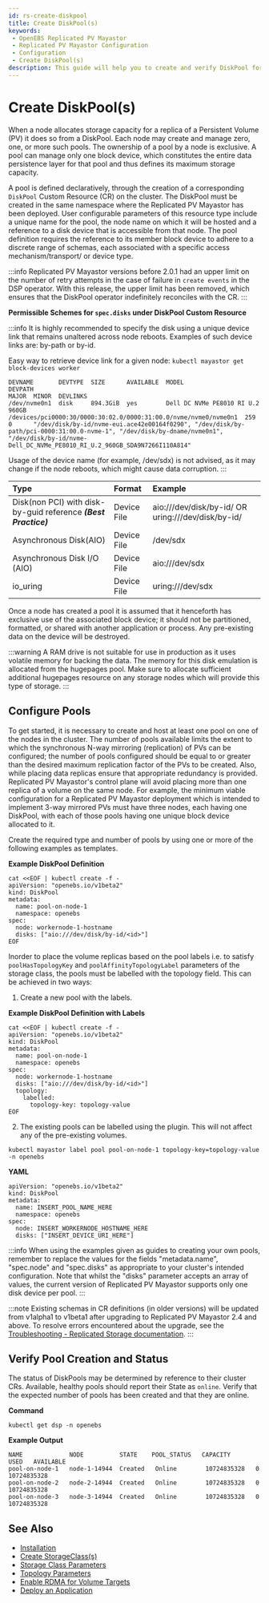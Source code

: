 ```yaml
---
id: rs-create-diskpool
title: Create DiskPool(s)
keywords:
 - OpenEBS Replicated PV Mayastor
 - Replicated PV Mayastor Configuration
 - Configuration
 - Create DiskPool(s)
description: This guide will help you to create and verify DiskPool for OpenEBS Replicated PV Mayastor.
---
```


# Create DiskPool(s)

When a node allocates storage capacity for a replica of a Persistent Volume (PV) it does so from a DiskPool. Each node may create and manage zero, one, or more such pools. The ownership of a pool by a node is exclusive. A pool can manage only one block device, which constitutes the entire data persistence layer for that pool and thus defines its maximum storage capacity.

A pool is defined declaratively, through the creation of a corresponding `DiskPool` Custom Resource (CR) on the cluster. The DiskPool must be created in the same namespace where the Replicated PV Mayastor has been deployed. User configurable parameters of this resource type include a unique name for the pool, the node name on which it will be hosted and a reference to a disk device that is accessible from that node. The pool definition requires the reference to its member block device to adhere to a discrete range of schemas, each associated with a specific access mechanism/transport/ or device type.

:::info
Replicated PV Mayastor versions before 2.0.1 had an upper limit on the number of retry attempts in the case of failure in `create events` in the DSP operator. With this release, the upper limit has been removed, which ensures that the DiskPool operator indefinitely reconciles with the CR.
:::

**Permissible Schemes for `spec.disks` under DiskPool Custom Resource**

:::info
It is highly recommended to specify the disk using a unique device link that remains unaltered across node reboots. Examples of such device links are: by-path or by-id.

Easy way to retrieve device link for a given node:
`kubectl mayastor get block-devices worker`

```
DEVNAME       DEVTYPE  SIZE      AVAILABLE  MODEL                             DEVPATH                                                           MAJOR  MINOR  DEVLINKS 
/dev/nvme0n1  disk     894.3GiB  yes        Dell DC NVMe PE8010 RI U.2 960GB  /devices/pci0000:30/0000:30:02.0/0000:31:00.0/nvme/nvme0/nvme0n1  259    0      "/dev/disk/by-id/nvme-eui.ace42e00164f0290", "/dev/disk/by-path/pci-0000:31:00.0-nvme-1", "/dev/disk/by-dname/nvme0n1", "/dev/disk/by-id/nvme-Dell_DC_NVMe_PE8010_RI_U.2_960GB_SDA9N7266I110A814"
```

Usage of the device name (for example, /dev/sdx) is not advised, as it may change if the node reboots, which might cause data corruption.
:::

| Type | Format | Example |
| :--- | :--- | :--- |
| Disk(non PCI) with disk-by-guid reference <i><b>(Best Practice)</b></i> | Device File | aio:///dev/disk/by-id/<id> OR uring:///dev/disk/by-id/</id> |
| Asynchronous Disk\(AIO\) | Device File | /dev/sdx |
| Asynchronous Disk I/O \(AIO\) | Device File | aio:///dev/sdx |
| io\_uring | Device File | uring:///dev/sdx |


Once a node has created a pool it is assumed that it henceforth has exclusive use of the associated block device; it should not be partitioned, formatted, or shared with another application or process. Any pre-existing data on the device will be destroyed.

:::warning
A RAM drive is not suitable for use in production as it uses volatile memory for backing the data. The memory for this disk emulation is allocated from the hugepages pool. Make sure to allocate sufficient additional hugepages resource on any storage nodes which will provide this type of storage.
:::

## Configure Pools

To get started, it is necessary to create and host at least one pool on one of the nodes in the cluster. The number of pools available limits the extent to which the synchronous N-way mirroring (replication) of PVs can be configured; the number of pools configured should be equal to or greater than the desired maximum replication factor of the PVs to be created. Also, while placing data replicas ensure that appropriate redundancy is provided. Replicated PV Mayastor's control plane will avoid placing more than one replica of a volume on the same node. For example, the minimum viable configuration for a Replicated PV Mayastor deployment which is intended to implement 3-way mirrored PVs must have three nodes, each having one DiskPool, with each of those pools having one unique block device allocated to it.

Create the required type and number of pools by using one or more of the following examples as templates. 

**Example DiskPool Definition**
```text
cat <<EOF | kubectl create -f -
apiVersion: "openebs.io/v1beta2"
kind: DiskPool
metadata:
  name: pool-on-node-1
  namespace: openebs
spec:
  node: workernode-1-hostname
  disks: ["aio:///dev/disk/by-id/<id>"]
EOF
```

Inorder to place the volume replicas based on the pool labels i.e. to satisfy `poolHasTopologyKey` and `poolAffinityTopologyLabel` parameters of the storage class, the pools must be labelled with the topology field.
This can be achieved in two ways:

1. Create a new pool with the labels.

**Example DiskPool Definition with Labels**
```
cat <<EOF | kubectl create -f -
apiVersion: "openebs.io/v1beta2"
kind: DiskPool
metadata:
  name: pool-on-node-1
  namespace: openebs
spec:
  node: workernode-1-hostname
  disks: ["aio:///dev/disk/by-id/<id>"]
  topology:
    labelled:
      topology-key: topology-value
EOF
```

2. The existing pools can be labelled using the plugin. This will not affect any of the pre-existing volumes.

```
kubectl mayastor label pool pool-on-node-1 topology-key=topology-value -n openebs
```

**YAML**
```text
apiVersion: "openebs.io/v1beta2"
kind: DiskPool
metadata:
  name: INSERT_POOL_NAME_HERE
  namespace: openebs
spec:
  node: INSERT_WORKERNODE_HOSTNAME_HERE
  disks: ["INSERT_DEVICE_URI_HERE"]
```

:::info
When using the examples given as guides to creating your own pools, remember to replace the values for the fields "metadata.name", "spec.node" and "spec.disks" as appropriate to your cluster's intended configuration. Note that whilst the "disks" parameter accepts an array of values, the current version of Replicated PV Mayastor supports only one disk device per pool.
:::

:::note
Existing schemas in CR definitions (in older versions) will be updated from v1alpha1 to v1beta1 after upgrading to Replicated PV Mayastor 2.4 and above. To resolve errors encountered about the upgrade, see the [Troubleshooting - Replicated Storage documentation](../../../troubleshooting/troubleshooting-replicated-storage.md).
:::

## Verify Pool Creation and Status

The status of DiskPools may be determined by reference to their cluster CRs. Available, healthy pools should report their State as `online`. Verify that the expected number of pools has been created and that they are online.

**Command**
```text
kubectl get dsp -n openebs
```

**Example Output**
```text
NAME             NODE          STATE    POOL_STATUS   CAPACITY      USED   AVAILABLE
pool-on-node-1   node-1-14944  Created   Online        10724835328   0      10724835328
pool-on-node-2   node-2-14944  Created   Online        10724835328   0      10724835328
pool-on-node-3   node-3-14944  Created   Online        10724835328   0      10724835328
```

## See Also

- [Installation](../../../quickstart-guide/installation.md)
- [Create StorageClass(s)](../configuration/rs-create-storageclass.md)
- [Storage Class Parameters](../configuration/rs-storage-class-parameters.md)
- [Topology Parameters](../configuration/rs-topology-parameters.md)
- [Enable RDMA for Volume Targets](../configuration/rs-rdma.md)
- [Deploy an Application](../configuration/rs-deployment.md)